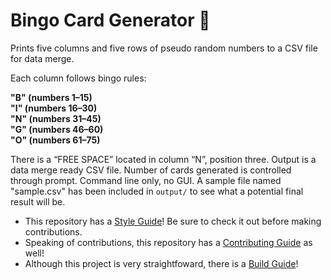# Bingo Card Generator 🔮

Prints five columns and five rows of pseudo random numbers to a CSV file for data merge.

Each column follows bingo rules:

**"B" (numbers 1–15)<br>**
**"I" (numbers 16–30)<br>**
**"N" (numbers 31–45)<br>**
**"G" (numbers 46–60)<br>**
**"O" (numbers 61–75)**

There is a “FREE SPACE” located in column “N”, position three. Output is a data merge ready CSV file. Number of cards generated is controlled through prompt. Command line only, no GUI. A sample file named "sample.csv" has been included in ``output/`` to see what a potential final result will be.

- This repository has a [Style Guide](https://github.com/josola/bingo_card/blob/main/docs/STYLE_GUIDE.md)! Be sure to check it out before making contributions.
- Speaking of contributions, this repository has a [Contributing Guide](https://github.com/josola/bingo_card/blob/main/docs/CONTRIBUTING.md) as well!
- Although this project is very straightfoward, there is a [Build Guide](https://github.com/josola/bingo_card/blob/main/docs/BUILD_GUIDE.md)!